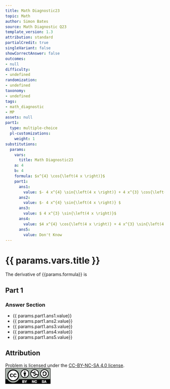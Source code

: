 ```yaml
---
title: Math Diagnostic23
topic: Math
author: Simon Bates
source: Math Diagnostic Q23
template_version: 1.3
attribution: standard
partialCredit: true
singleVariant: false
showCorrectAnswer: false
outcomes:
- null
difficulty:
- undefined
randomization:
- undefined
taxonomy:
- undefined
tags:
- math_diagnostic
- MP
assets: null
part1:
  type: multiple-choice
  pl-customizations:
    weight: 1
substitutions:
  params:
    vars:
      title: Math Diagnostic23
    a: 4
    b: 4
    formula: $x^{4} \cos{\left(4 x \right)}$
    part1:
      ans1:
        value: $- 4 x^{4} \sin{\left(4 x \right)} + 4 x^{3} \cos{\left(4 x \right)}$
      ans2:
        value: $- 4 x^{4} \sin{\left(4 x \right)} $
      ans3:
        value: $ 4 x^{3} \sin{\left(4 x \right)}$
      ans4:
        value: $4 x^{4} \cos{\left(4 x \right)} + 4 x^{3} \sin{\left(4 x \right)}$
      ans5:
        value: Don't Know
---
```

# {{ params.vars.title }}
The derivative of {{params.formula}} is

## Part 1

### Answer Section

- {{ params.part1.ans1.value}}
- {{ params.part1.ans2.value}}
- {{ params.part1.ans3.value}}
- {{ params.part1.ans4.value}}
- {{ params.part1.ans5.value}}

## Attribution

Problem is licensed under the [CC-BY-NC-SA 4.0 license](https://creativecommons.org/licenses/by-nc-sa/4.0/).<br> ![The Creative Commons 4.0 license requiring attribution-BY, non-commercial-NC, and share-alike-SA license.](https://raw.githubusercontent.com/firasm/bits/master/by-nc-sa.png)